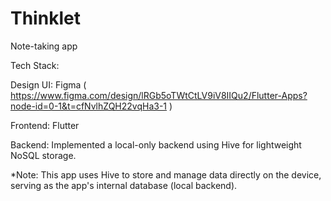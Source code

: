 # Thinklet
Note-taking app



Tech Stack:

Design UI: Figma  ( https://www.figma.com/design/lRGb5oTWtCtLV9iV8IIQu2/Flutter-Apps?node-id=0-1&t=cfNvlhZQH22vqHa3-1 )

Frontend: Flutter

Backend: Implemented a local-only backend using Hive for lightweight NoSQL storage.

*Note: This app uses Hive to store and manage data directly on the device, serving as the app's internal database (local backend).
